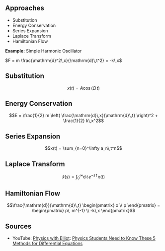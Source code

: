 ## Approaches

- Substitution
- Energy Conservation
- Series Expansion
- Laplace Transform
- Hamiltonian Flow

**Example:** Simple Harmonic Oscillator

$F = m \frac{\mathrm{d}^2\,x}{\mathrm{d}\,t^2} = -k\,x$

## Substitution

$$x(t) = A \cos \left( \Omega\,t \right)$$

## Energy Conservation

$$E = \frac{1}{2} m \left( \frac{\mathrm{d}\,x}{\mathrm{d}\,t} \right)^2 + \frac{1}{2} k\,x^2$$

## Series Expansion

$$x(t) = \sum_{n=0}^\infty a_n\,t^n$$

## Laplace Transform

$$\hat{x}(s) = \int_0^\infty \mathrm{d}\,t\,e^{-s\,t}\, x(t)$$

## Hamiltonian Flow

$$\frac{\mathrm{d}}{\mathrm{d}\,t} \begin{pmatrix} x \\ p \end{pmatrix} = \begin{pmatrix} p\, m^{-1} \\ -k\,x \end{pmatrix}$$

## Sources

- YouTube: [Physics with Elliot](https://www.youtube.com/@PhysicswithElliot): [Physics Students Need to Know These 5 Methods for Differential Equations](https://www.youtube.com/watch?v=0kY3Wpvutfs)
